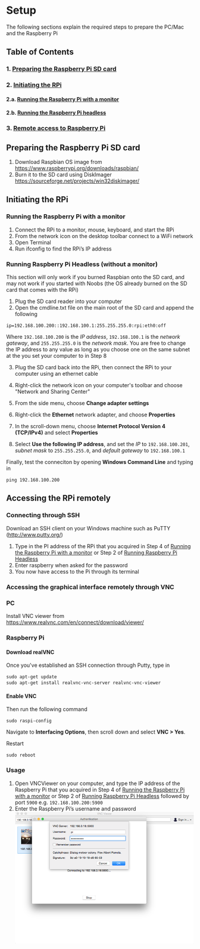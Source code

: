 # Setup
The following sections explain the required steps to prepare the PC/Mac and the Raspberry Pi

## Table of Contents   
### 1. [Preparing the Raspberry Pi SD card](#sdcard)
### 2. [Initiating the RPi](#sdcard)
#### 2.a. [Running the Raspberry Pi with a monitor](#rpi_monitor)
#### 2.b. [Running the Raspberry Pi headless](#rpi_headless)
### 3. [Remote access to Raspberry Pi](#remote) 

<a name="sdcard"/>


## Preparing the Raspberry Pi SD card
1.	Download Raspbian OS image from https://www.raspberrypi.org/downloads/raspbian/
2.  Burn it to the SD card using DiskImager https://sourceforge.net/projects/win32diskimager/

<a name="rpi_monitor"/>

## Initiating the RPi
### Running the Raspberry Pi with a monitor
1.	Connect the RPi to a monitor, mouse, keyboard, and start the RPi
2.	From the network icon on the desktop toolbar connect to a WiFi network
3.	Open Terminal
4.	Run ifconfig to find the RPi’s IP address

<a name="rpi_headless"/>

### Running Raspberry Pi Headless (without a monitor)
This section will only work if you burned Raspbian onto the SD card, and may not work if you started with Noobs (the OS already burned on the SD card that comes with the RPi)
1.	Plug the SD card reader into your computer
2.	Open the cmdline.txt file on the main root of the SD card and append the following
```
ip=192.168.100.200::192.168.100.1:255.255.255.0:rpi:eth0:off
```
Where `192.168.100.200` is the *IP address*, `192.168.100.1` is the *network gateway*, and `255.255.255.0` is the *network mask*. You are free to change the IP address to any value as long as you choose one on the same subnet at the you set your computer to in Step 8

3.	Plug the SD card back into the RPi, then connect the RPi to your computer using an ethernet cable

4.	Right-click the network icon on your computer's toolbar and choose "Network and Sharing Center"
5.  From the side menu, choose **Change adapter settings**
6.  Right-click the **Ethernet** network adapter, and choose **Properties**
7.  In the scroll-down menu, choose **Internet Protocol Version 4 (TCP/IPv4)** and select **Properties**
8.  Select **Use the following IP address**, and set the *IP* to `192.168.100.201`, *subnet mask* to `255.255.255.0`, and *default gateway* to `192.168.100.1`

Finally, test the conneciton by opening **Windows Command Line** and typing in
```
ping 192.168.100.200
```

<a name="remote"/>
         
## Accessing the RPi remotely
### Connecting through SSH
Download an SSH client on your Windows machine such as PuTTY (http://www.putty.org/)

1.	Type in the PI address of the RPi that you acquired in Step 4 of [Running the Raspberry Pi with a monitor](#rpi_monitor) or Step 2 of [Running Raspberry Pi Headless](#rpi_headless)
2.	Enter raspberry when asked for the password
3.	You now have access to the Pi through its terminal

### Accessing the graphical interface remotely through VNC

### PC
Install VNC viewer from https://www.realvnc.com/en/connect/download/viewer/

### Raspberry Pi
#### Download realVNC
Once you've established an SSH connection through Putty, type in
```
sudo apt-get update
sudo apt-get install realvnc-vnc-server realvnc-vnc-viewer
```
#### Enable VNC
Then run the following command
```
sudo raspi-config
```

Navigate to **Interfacing Options**, then scroll down and select **VNC > Yes**.

Restart
```
sudo reboot
```

### Usage
1. Open VNCViewer on your computer, and type the IP address of the Raspberry Pi that you acquired in Step 4 of [Running the Raspberry Pi with a monitor](#rpi_monitor) or Step 2 of [Running Raspberry Pi Headless](#rpi_headless) followed by port `5900` e.g. `192.168.100.200:5900`
2. Enter the Raspberry Pi’s username and password
![Screenshot](/images/vnc2.png?raw=true "Login")

